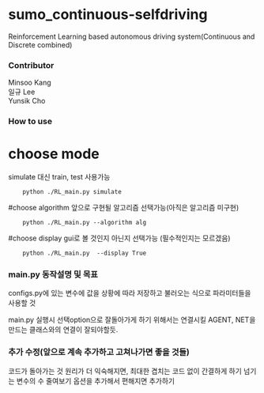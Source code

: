# sumo_continuous-selfdriving
Reinforcement Learning based autonomous driving system(Continuous and Discrete combined)


### Contributor
Minsoo Kang<br/>
일규 Lee<br/>
Yunsik Cho<br/>

### How to use
  # choose mode
  simulate 대신 train, test 사용가능
  ```shell script
      python ./RL_main.py simulate
  ```
  #choose algorithm
  앞으로 구현될 알고리즘 선택가능(아직은 알고리즘 미구현)
  ```shell script
      python ./RL_main.py --algorithm alg
  ```
  #choose display
  gui로 볼 것인지 아닌지 선택가능 (필수적인지는 모르겠음)
  ```shell script
      python ./RL_main.py  --display True
  ```
### main.py 동작설명 및 목표
  
   configs.py에 있는 변수에 값을 상황에 따라 저장하고 불러오는 식으로
   파라미터들을 사용할 것
   
   main.py 실행시 선택option으로 잘돌아가게 하기 위해서는 연결시킬 AGENT, NET을
   만드는 클래스와의 연결이 잘되야할듯.
   
### 추가 수정(앞으로 계속 추가하고 고쳐나가면 좋을 것들)
  코드가 돌아가는 것 원리가 더 익숙해지면, 최대한 겹치는 코드 없이 간결하게 하기
  넘기는 변수의 수 줄여보기
  옵션을 추가해서 편해지면 추가하기
    
  
